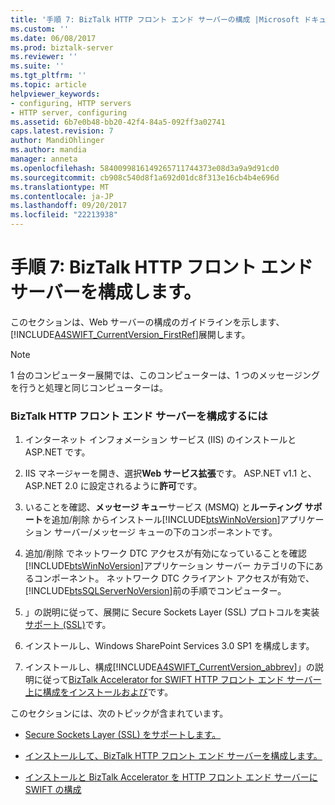 ```yaml
---
title: '手順 7: BizTalk HTTP フロント エンド サーバーの構成 |Microsoft ドキュメント'
ms.custom: ''
ms.date: 06/08/2017
ms.prod: biztalk-server
ms.reviewer: ''
ms.suite: ''
ms.tgt_pltfrm: ''
ms.topic: article
helpviewer_keywords:
- configuring, HTTP servers
- HTTP server, configuring
ms.assetid: 6b7e0b48-bb20-42f4-84a5-092ff3a02741
caps.latest.revision: 7
author: MandiOhlinger
ms.author: mandia
manager: anneta
ms.openlocfilehash: 5840099816149265711744373e08d3a9a9d91cd0
ms.sourcegitcommit: cb908c540d8f1a692d01dc8f313e16cb4b4e696d
ms.translationtype: MT
ms.contentlocale: ja-JP
ms.lasthandoff: 09/20/2017
ms.locfileid: "22213938"
---
```

# <a name="step-7-configuring-the-biztalk-http-front-end-servers"></a>手順 7: BizTalk HTTP フロント エンド サーバーを構成します。
このセクションは、Web サーバーの構成のガイドラインを示します、[!INCLUDE[A4SWIFT_CurrentVersion_FirstRef](../../includes/a4swift-currentversion-firstref-md.md)]展開します。  
  
> [!NOTE]
>  1 台のコンピューター展開では、このコンピューターは、1 つのメッセージングを行うと処理と同じコンピューターは。  
  
### <a name="to-configure-the-biztalk-http-front-end-servers"></a>BizTalk HTTP フロント エンド サーバーを構成するには  
  
1.  インターネット インフォメーション サービス (IIS) のインストールと ASP.NET です。  
  
2.  IIS マネージャーを開き、選択**Web サービス拡張**です。 ASP.NET v1.1 と、ASP.NET 2.0 に設定されるように**許可**です。  
  
3.  いることを確認、**メッセージ キュー**サービス (MSMQ) と**ルーティング サポート**を追加/削除 からインストール[!INCLUDE[btsWinNoVersion](../../includes/btswinnoversion-md.md)]アプリケーション サーバー/メッセージ キューの下のコンポーネントです。  
  
4.  追加/削除 でネットワーク DTC アクセスが有効になっていることを確認[!INCLUDE[btsWinNoVersion](../../includes/btswinnoversion-md.md)]アプリケーション サーバー カテゴリの下にあるコンポーネント。 ネットワーク DTC クライアント アクセスが有効で、[!INCLUDE[btsSQLServerNoVersion](../../includes/btssqlservernoversion-md.md)]前の手順でコンピューター。  
  
5.  」の説明に従って、展開に Secure Sockets Layer (SSL) プロトコルを実装[サポート (SSL)](../../adapters-and-accelerators/accelerator-swift/supporting-secure-sockets-layer-ssl.md)です。  
  
6.  インストールし、Windows SharePoint Services 3.0 SP1 を構成します。  
  
7.  インストールし、構成[!INCLUDE[A4SWIFT_CurrentVersion_abbrev](../../includes/a4swift-currentversion-abbrev-md.md)]」の説明に従って[BizTalk Accelerator for SWIFT HTTP フロント エンド サーバー上に構成をインストールおよび](../../adapters-and-accelerators/accelerator-swift/installing-and-configuring-biztalk-server-on-the-http-front-end-servers.md)です。  
  
 このセクションには、次のトピックが含まれています。  
  
-   [Secure Sockets Layer (SSL) をサポートします。](../../adapters-and-accelerators/accelerator-swift/supporting-secure-sockets-layer-ssl.md)  
  
-   [インストールして、BizTalk HTTP フロント エンド サーバーを構成します。](../../adapters-and-accelerators/accelerator-swift/installing-and-configuring-biztalk-server-on-the-http-front-end-servers.md)  
  
-   [インストールと BizTalk Accelerator を HTTP フロント エンド サーバーに SWIFT の構成](../../adapters-and-accelerators/accelerator-swift/install-and-configure-biztalk-accelerator-for-swift-on-http-front-end-servers.md)